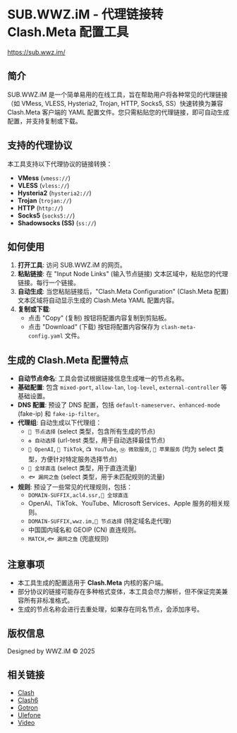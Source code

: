 

# SUB.WWZ.iM - 代理链接转 Clash.Meta 配置工具

https://sub.wwz.im/

## 简介

SUB.WWZ.iM 是一个简单易用的在线工具，旨在帮助用户将各种常见的代理链接（如 VMess, VLESS, Hysteria2, Trojan, HTTP, Socks5, SS）快速转换为兼容 Clash.Meta 客户端的 YAML 配置文件。您只需粘贴您的代理链接，即可自动生成配置，并支持复制或下载。

## 支持的代理协议

本工具支持以下代理协议的链接转换：

* **VMess** (`vmess://`)
* **VLESS** (`vless://`)
* **Hysteria2** (`hysteria2://`)
* **Trojan** (`trojan://`)
* **HTTP** (`http://`)
* **Socks5** (`socks5://`)
* **Shadowsocks (SS)** (`ss://`)

## 如何使用

1.  **打开工具**: 访问 SUB.WWZ.iM 的网页。
2.  **粘贴链接**: 在 "Input Node Links" (输入节点链接) 文本区域中，粘贴您的代理链接。每行一个链接。
3.  **自动生成**: 当您粘贴链接后，"Clash.Meta Configuration" (Clash.Meta 配置) 文本区域将自动显示生成的 Clash.Meta YAML 配置内容。
4.  **复制或下载**:
    * 点击 "Copy" (复制) 按钮将配置内容复制到剪贴板。
    * 点击 "Download" (下载) 按钮将配置内容保存为 `clash-meta-config.yaml` 文件。

## 生成的 Clash.Meta 配置特点

* **自动节点命名**: 工具会尝试根据链接信息生成唯一的节点名称。
* **基础配置**: 包含 `mixed-port`, `allow-lan`, `log-level`, `external-controller` 等基础设置。
* **DNS 配置**: 预设了 DNS 配置，包括 `default-nameserver`、`enhanced-mode` (fake-ip) 和 `fake-ip-filter`。
* **代理组**: 自动生成以下代理组：
    * `🚀 节点选择` (select 类型，包含所有生成的节点)
    * `♻️ 自动选择` (url-test 类型，用于自动选择最佳节点)
    * `🧸 OpenAI`, `🎵 TikTok`, `📺 YouTube`, `Ⓜ️ 微软服务`, `🍎 苹果服务` (均为 select 类型，方便针对特定服务选择节点)
    * `🎯 全球直连` (select 类型，用于直连流量)
    * `🐟 漏网之鱼` (select 类型，用于未匹配规则的流量)
* **规则**: 预设了一些常见的代理规则，包括：
    * `DOMAIN-SUFFIX,acl4.ssr,🎯 全球直连`
    * OpenAI、TikTok、YouTube、Microsoft Services、Apple 服务的相关规则。
    * `DOMAIN-SUFFIX,wwz.im,🚀 节点选择` (特定域名走代理)
    * 中国国内域名和 GEOIP (CN) 直连规则。
    * `MATCH,🐟 漏网之鱼` (兜底规则)

## 注意事项

* 本工具生成的配置适用于 **Clash.Meta** 内核的客户端。
* 部分协议的链接可能存在多种格式变体，本工具会尽力解析，但不保证完美兼容所有非标准格式。
* 生成的节点名称会进行去重处理，如果存在同名节点，会添加序号。

## 版权信息

Designed by WWZ.iM © 2025

## 相关链接

* [Clash](https://github.com/wangwenzhiwwz/Clash/edit/main/index.html)
* [Clash6](https://github.com/wangwenzhiwwz/Clash6/edit/main/index.html)
* [Gotron](https://github.com/wangwenzhiwwz/UlefoneClash/edit/main/ulf83893509/index.html)
* [Ulefone](https://github.com/wangwenzhiwwz/Ulefone_P/edit/main/index.html)
* [Video](https://github.com/wangwenzhiwwz/UlefoneClash/edit/main/Ulefone/index.html)



